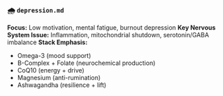 ### 🌧️ `depression.md`

**Focus:** Low motivation, mental fatigue, burnout depression
**Key Nervous System Issue:** Inflammation, mitochondrial shutdown, serotonin/GABA imbalance
**Stack Emphasis:**

* Omega-3 (mood support)
* B-Complex + Folate (neurochemical production)
* CoQ10 (energy + drive)
* Magnesium (anti-rumination)
* Ashwagandha (resilience + lift)
